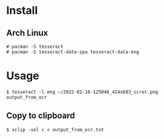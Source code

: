 # Install
## Arch Linux
```shell
# pacman -S tesseract
# pacman -S tesseract-data-spa tesseract-data-eng
```

# Usage
```shell
$ tesseract -l eng ~/2022-01-16-125046_424x683_scrot.png output_from_ocr
```

## Copy to clipboard
```shell
$ xclip -sel c < output_from_ocr.txt
```
